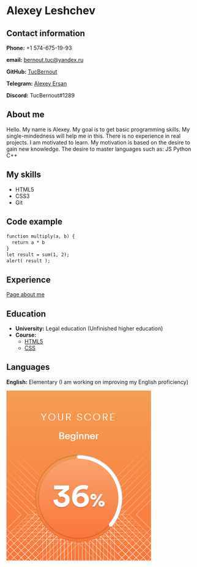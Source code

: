 # Alexey Leshchev
## Contact information
**Phone:** +1 574-675-19-93

**email:** bernout.tuc@yandex.ru

**GitHub:** [TucBernout](https://github.com/TucBernout)

**Telegram:** [Alexey Ersan](https://t.me/BernoutTuc)

**Discord:** TucBernout#1289

## About me
Hello. My name is Alexey. My goal is to get basic programming skills. My single-mindedness will help me in this. There is no experience in real projects. I am motivated to learn. My motivation is based on the desire to gain new knowledge. The desire to master languages such as: JS Python C++

## My skills
* HTML5
* CSS3
* Git 


## Code example
```
function multiply(a, b) {
  return a * b
} ​
let result = sum(1, 2);
alert( result );
```

## Experience
[Page about me](https://tucbernout.github.io/rsschool-cv/cv)

## Education
* **University:** Legal education (Unfinished higher education)
* **Course:**
    * [HTML5](https://ru.code-basics.com/languages/html)
    * [CSS](https://ru.code-basics.com/languages/css)


## Languages
**English:** Elementary (I am working on improving my English proficiency)

![mountains](img/Screenshot_1.png)